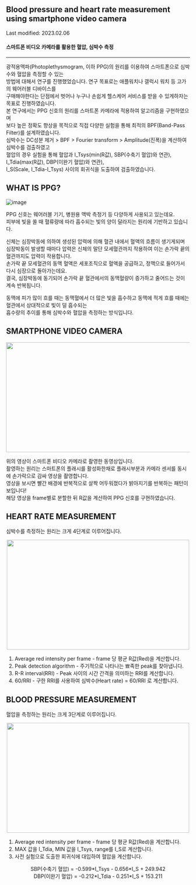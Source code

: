## Blood pressure and heart rate measurement using smartphone video camera  

Last modified: 2023.02.06

#### 스마트폰 비디오 카메라를 활용한 혈압, 심박수 측정
---

광적용맥파(Photoplethysmogram, 이하 PPG)의 원리를 이용하여 스마트폰으로 심박수와 혈압을 측정할 수 있는  
방법에 대해서 연구를 진행했었습니다. 연구 목표로는 애플워치나 갤럭시 워치 등 고가의 웨어러블 디바이스를  
구매해야한다는 단점에서 벗어나 누구나 손쉽게 헬스케어 서비스를 받을 수 있게하자는 목표로 진행하였습니다.  
본 연구에서는 PPG 신호의 원리를 스마트폰 카메라에 적용하여 알고리즘을 구현하였으며  
보다 높은 정확도 향상을 목적으로 직접 다양한 실험을 통해 최적의 BPF(Band-Pass Filter)를 설계하였습니다.  
심박수는 DC성분 제거 > BPF > Fourier transform > Amplitude(진폭)을 계산하여 심박수를 검출하였고  
혈압의 경우 실험을 통해 혈압과 I_Tsys(min(R값), SBP(수축기 혈압)와 연관), I_Tdia(max(R값), DBP(이완기 혈압)와 연관),  
I_S(Scale, I_Tdia-I_Tsys) 사이의 회귀식을 도출하여 검출하였습니다.  

WHAT IS PPG?
---

![image](https://user-images.githubusercontent.com/75806377/216873529-fbdedfb0-c9c1-4efd-9d7f-36f510878c63.png)

PPG 신호는 웨어러블 기기, 병원용 맥박 측정기 등 다양하게 사용되고 있는데요.  
피부에 빛을 쏠 때 혈류량에 따라 흡수되는 빛의 양이 달라지는 원리에 기반하고 있습니다.  

신체는 심장박동에 의하여 생성된 압력에 의해 혈관 내에서 혈액의 흐름이 생기게되며    
심장박동이 발생할 때마다 압력은 신체의 말단 모세혈관까지 작용하여 이는 손가락 끝의 혈관까지도 압력이 작용합니다.  
손가락 끝 모세혈관의 동맥 혈액은 세포조직으로 혈액을 공급하고, 정맥으로 들어가서 다시 심장으로 돌아가는데요.  
결국, 심장박동에 동기되어 손가락 끝 혈관에서의 동맥혈량이 증가하고 줄어드는 것이 계속 반복됩니다.

동맥에 피가 많이 흐를 때는 동맥혈에서 더 많은 빛을 흡수하고 동맥에 적게 흐를 때에는 혈관에서 상대적으로 빛이 덜 흡수되는  
흡수량의 추이를 통해 심박수와 혈압을 측정하는 방식입니다.

SMARTPHONE VIDEO CAMERA
---
<p align="center"><img src="https://user-images.githubusercontent.com/75806377/216887119-1d05ac22-de7b-4eed-a57b-7bdd782993f6.gif" height="300px" width="1000px"></p>  

위의 영상이 스마트폰 비디오 카메라로 촬영한 동영상입니다.  
촬영하는 원리는 스마트폰의 플래시를 활성화한채로 플래시부분과 카메라 센서를 동시에 손가락으로 감싸 영상을 촬영합니다.  
영상을 보시면 빨간 배경에 반복적으로 살짝 어두워졌다가 밝아지기를 반복하는 패턴이 보입니다!  
해당 영상을 frame별로 분할한 뒤 R값을 계산하여 PPG 신호를 구현하였습니다.

HEART RATE MEASUREMENT
---
심박수를 측정하는 원리는 크게 4단계로 이루어집니다.  

<p align="center"><img src="https://user-images.githubusercontent.com/75806377/216889541-5676187d-087c-4361-8367-f6479a9e9bb8.png" height="300px" width="500px"></p>

1. Average red intensity per frame - frame 당 평균 R값(Red)을 계산합니다.  
2. Peak detection algorithm - 주기적으로 나타나는 뾰족한 peak를 찾아냅니다.  
3. R-R interval(RRI) - Peak 사이의 시간 간격을 의미하는 RRI를 계산합니다.  
4. 60/RRI - 구한 RRI를 사용하여 심박수(Heart rate) = 60/RRI 로 계산합니다.  

BLOOD PRESSURE MEASUREMENT
---
혈압을 측정하는 원리는 크게 3단계로 이루어집니다.  

<p align="center"><img src="https://user-images.githubusercontent.com/75806377/216947733-5c0eab0e-c106-49ed-b6b9-f8efb7d0a1fd.png" height="300px" width="500px"></p>

1. Average red intensity per frame - frame 당 평균 R값(Red)을 계산합니다.  
2. MAX 값을 I_Tdia, MIN 값을 I_Tsys, range를 I_S로 계산합니다.  
3. 사전 실험으로 도출한 회귀식에 대입하여 혈압을 계산합니다.  

<div align="center">
SBP(수축기 혈압) = -0.599*I_Tsys - 0.656*I_S + 249.942
</div>
<div align="center">
DBP(이완기 혈압) = -0.212*I_Tdia - 0.251*I_S + 153.211
</div> 


